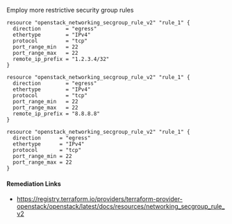 
Employ more restrictive security group rules

```hcl
resource "openstack_networking_secgroup_rule_v2" "rule_1" {
  direction        = "egress"
  ethertype        = "IPv4"
  protocol         = "tcp"
  port_range_min   = 22
  port_range_max   = 22
  remote_ip_prefix = "1.2.3.4/32"
}
```
```hcl
resource "openstack_networking_secgroup_rule_v2" "rule_1" {
  direction        = "egress"
  ethertype        = "IPv4"
  protocol         = "tcp"
  port_range_min   = 22
  port_range_max   = 22
  remote_ip_prefix = "8.8.8.8"
}
```
```hcl
resource "openstack_networking_secgroup_rule_v2" "rule_1" {
  direction      = "egress"
  ethertype      = "IPv4"
  protocol       = "tcp"
  port_range_min = 22
  port_range_max = 22
}
```

#### Remediation Links
 - https://registry.terraform.io/providers/terraform-provider-openstack/openstack/latest/docs/resources/networking_secgroup_rule_v2

